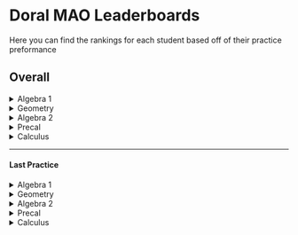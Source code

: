 
# Doral MAO Leaderboards
Here you can find the rankings for each student based off of their practice preformance

## Overall
<details>
<summary> Algebra 1 </summary>
</details>
<details>
<summary> Geometry </summary>
</details>
<details>
<summary> Algebra 2 </summary>
</details>
<details>
<summary> Precal </summary>
</details> 
<details>
<summary> Calculus </summary>
</details>

____________________________________________________________________

#### Last Practice
<details>
<summary> Algebra 1 </summary>
</details>
<details>
<summary> Geometry </summary>
</details>
<details>
<summary> Algebra 2 </summary>
</details>
<details>
<summary> Precal </summary>
</details> 
<details>
<summary> Calculus </summary>
</details>
